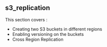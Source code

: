 ## s3_replication

This section covers :

- Creating two S3 buckets in different regions
- Enabling versioning on the buckets
- Cross Region Replication
